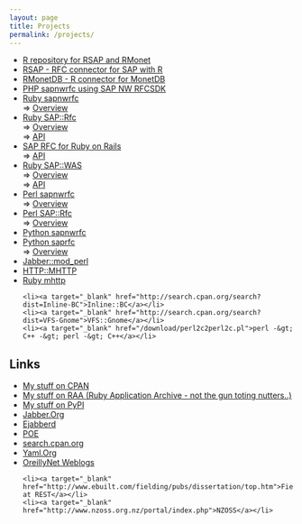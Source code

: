 ```yaml
---
layout: page
title: Projects
permalink: /projects/
---
```


<ul>
  <li><a target="_blank" href="http://piersharding.com/R">R repository for RSAP and RMonet</a>
</li>
  <li><a target="_blank" href="https://github.com/piersharding/RSAP">RSAP - RFC connector for SAP with R</a>
</li>
  <li><a target="_blank" href="https://github.com/piersharding/RMonetDB">RMonetDB - R connector for MonetDB</a>
</li>
  <li><a target="_blank" href="http://www.piersharding.com/download/php/sapnwrfc/">PHP sapnwrfc using SAP NW RFCSDK</a>
</li>
   <li><a target="_blank" href="http://raa.ruby-lang.org/project/sapnwrfc">Ruby sapnwrfc</a><br/> =&gt;
<a href='/download/ruby/sapnwrfc/doc/' target='_blank'>Overview</a>
</li>
    <li><a target="_blank" href="http://raa.ruby-lang.org/project/saprfc">Ruby SAP::Rfc</a><br/> =&gt;
<a href='/download/ruby/doc/saprfc.html' target='_blank'>Overview</a><br/> =&gt; <a href='/download/ruby/doc/index.html' target='_blank'>API</a> 
</li>
   <li><a target="_blank" href="http://raa.ruby-lang.org/project/sap4rails">SAP RFC for Ruby on Rails</a><br/> =&gt; <a href='/download/ruby/rails/doc/index.html' target='_blank'>API</a> 
</li>
    <li><a target="_blank" href="http://raa.ruby-lang.org/project/sapwas">Ruby SAP::WAS</a><br/> =&gt;
<a href='/download/ruby/sapwas/doc/sapwas.html' target='_blank'>Overview</a><br/> =&gt; <a href='/download/ruby/sapwas/doc/index.html' target='_blank'>API</a> 
</li>
<li><a target="_blank" href="http://search.cpan.org/search?dist=sapnwrfc">Perl sapnwrfc</a><br/> =&gt;
<a href='http://search.cpan.org/dist/sapnwrfc/sapnwrfc.pm' target='_blank'>Overview</a> </li>
    <li><a target="_blank" href="http://search.cpan.org/search?dist=SAP-Rfc">Perl SAP::Rfc</a><br/> =&gt;
<a href='http://search.cpan.org/dist/SAP-Rfc/Rfc.pm' target='_blank'>Overview</a> </li>
<li><a target="_blank" href="http://cheeseshop.python.org/pypi/sapnwrfc/">Python sapnwrfc</a></li>
    <li><a target="_blank" href="http://cheeseshop.python.org/pypi/saprfc/">Python saprfc</a><br/> =&gt;
<a href='/download/python/doc/html/index.html' target='_blank'>Overview</a></li>
    <li><a target="_blank" href="http://search.cpan.org/search?dist=Jabber-mod_perl">Jabber::mod_perl</a></li>
    <li><a target="_blank" href="http://search.cpan.org/search?dist=HTTP-MHTTP">HTTP::MHTTP</a></li>
    <li><a target="_blank" href="http://www.ruby-lang.org/raa/list.rhtml?name=mhttp">Ruby mhttp</a></li>

    <li><a target="_blank" href="http://search.cpan.org/search?dist=Inline-BC">Inline::BC</a></li>
    <li><a target="_blank" href="http://search.cpan.org/search?dist=VFS-Gnome">VFS::Gnome</a></li>
    <li><a target="_blank" href="/download/perl2c2perl2c.pl">perl -&gt; C++ -&gt; perl -&gt; C++</a></li>

</ul>

<h2>Links</h2>
<ul>
    <li><a target="_blank"  href='http://search.cpan.org/search?author=PIERS'>My stuff on CPAN</a></li>
    <li><a target="_blank"  href='http://raa.ruby-lang.org/search.rhtml?search=piers&search_target=owner'>My stuff on RAA (Ruby Application Archive - not the gun toting nutters..)</a></li>
    <li><a target="_blank"  href='http://www.python.org/pypi?%3Aaction=search&name=saprfc&version=&summary=&description=&keywords=&_pypi_hidden=0'>My stuff on PyPI</a></li>
    <li><a target="_blank"  href='http://www.jabber.org'>Jabber.Org</a></li>
    <li><a target="_blank"  href='http://ejabberd.jabber.ru/'>Ejabberd</a></li>
    <li><a target="_blank"  href='http://poe.perl.org'>POE</a></li>
    <li><a target="_blank"  href='http://search.cpan.org'>search.cpan.org</a></li>
    <li><a target="_blank"  href='http://www.yaml.org/'>Yaml.Org</a></li>
    <li><a target="_blank"  href='http://www.oreillynet.com/weblogs/'>OreillyNet Weblogs</a></li>

    <li><a target="_blank"  href="http://www.ebuilt.com/fielding/pubs/dissertation/top.htm">Fielding at REST</a></li>
    <li><a target="_blank"  href="http://www.nzoss.org.nz/portal/index.php">NZOSS</a></li>
</ul>

